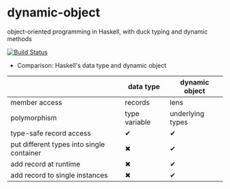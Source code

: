dynamic-object
==============

object-oriented programming in Haskell, with duck typing and dynamic methods


[![Build Status](https://travis-ci.org/nushio3/dynamic-object.png?branch=master)](https://travis-ci.org/nushio3/dynamic-object)


- Comparison: Haskell's data type and dynamic object 


　            |data type | dynamic object
--------------|----------|---------------
member access | records  | lens
polymorphism  | type variable | underlying types
type-safe record access | ✔ |✔ 
put different types into single container | ✖　 |✔  
add record at runtime  | ✖　 |✔ 
add record to single instances |✖　 |✔  
